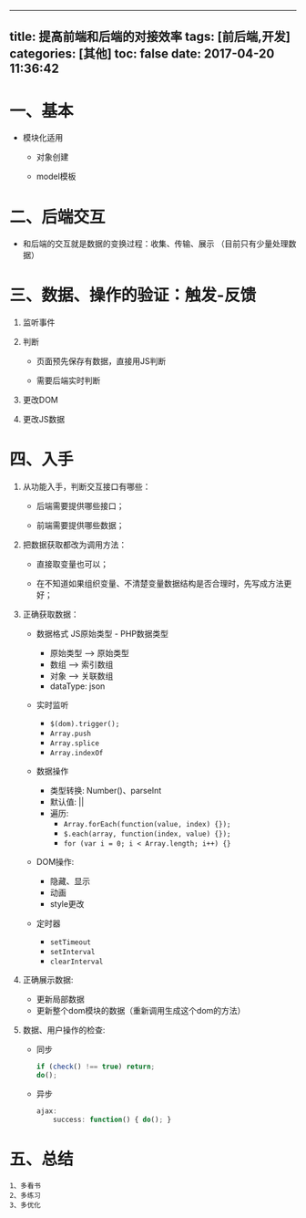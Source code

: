
---
title: 提高前端和后端的对接效率
tags: [前后端,开发]
categories: [其他]
toc: false
date: 2017-04-20 11:36:42
---

一、基本
=========

+ 模块化适用

	+ 对象创建
	
	+ model模板
		
	
二、后端交互
==============

+ 和后端的交互就是数据的变换过程：收集、传输、展示 （目前只有少量处理数据）


三、数据、操作的验证：触发-反馈
================================

1. 监听事件

2. 判断

	+ 页面预先保存有数据，直接用JS判断
	
	+ 需要后端实时判断
	
3. 更改DOM

4. 更改JS数据
	

四、入手
==========

1. 从功能入手，判断交互接口有哪些：

	+ 后端需要提供哪些接口；
	
	+ 前端需要提供哪些数据；
	
2. 把数据获取都改为调用方法：

	+ 直接取变量也可以；
	
	+ 在不知道如果组织变量、不清楚变量数据结构是否合理时，先写成方法更好；
	
3. 正确获取数据：

	+ 数据格式
		JS原始类型 - PHP数据类型
		+ 原始类型 -->  原始类型
		+ 数组	 -->  索引数组
		+ 对象	 -->  关联数组
		+ dataType: json
		
	+ 实时监听
	    + `$(dom).trigger();`
		+ `Array.push`
		+ `Array.splice`
		+ `Array.indexOf`
		
	+ 数据操作
		+ 类型转换: Number()、parseInt
		+ 默认值: ||
		+ 遍历: 
		    + `Array.forEach(function(value, index) {});`
			+ `$.each(array, function(index, value) {});`
			+ `for (var i = 0; i < Array.length; i++) {}`
			
	+ DOM操作:
		+ 隐藏、显示
		+ 动画
		+ style更改
		
	+ 定时器
		+ `setTimeout`
		+ `setInterval`
		+ `clearInterval`

4. 正确展示数据:
	+ 更新局部数据
	+ 更新整个dom模块的数据（重新调用生成这个dom的方法）
	
5. 数据、用户操作的检查:
	+ 同步
	    
	    ```javascript
		if (check() !== true) return;
		do();
		```
		
	+ 异步
	
	    ```javascript
		ajax:
			success: function() { do(); }	
		```

五、总结
==========
	1、多看书
	2、多练习
	3、多优化




